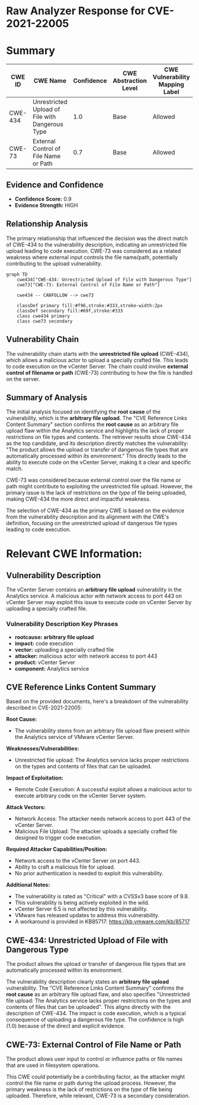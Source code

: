 # Raw Analyzer Response for CVE-2021-22005

# Summary
| CWE ID | CWE Name | Confidence | CWE Abstraction Level | CWE Vulnerability Mapping Label | CWE-Vulnerability Mapping Notes |
|---|---|---|---|---|---|
| CWE-434 | Unrestricted Upload of File with Dangerous Type | 1.0 | Base | Allowed | Primary CWE |
| CWE-73 | External Control of File Name or Path | 0.7 | Base | Allowed | Secondary Candidate |

## Evidence and Confidence

*   **Confidence Score:** 0.9
*   **Evidence Strength:** HIGH

## Relationship Analysis
The primary relationship that influenced the decision was the direct match of CWE-434 to the vulnerability description, indicating an unrestricted file upload leading to code execution. CWE-73 was considered as a related weakness where external input controls the file name/path, potentially contributing to the upload vulnerability.

```mermaid
graph TD
    cwe434["CWE-434: Unrestricted Upload of File with Dangerous Type"]
    cwe73["CWE-73: External Control of File Name or Path"]

    cwe434 -- CANFOLLOW --> cwe73

    classDef primary fill:#f96,stroke:#333,stroke-width:2px
    classDef secondary fill:#69f,stroke:#333
    class cwe434 primary
    class cwe73 secondary
```

## Vulnerability Chain
The vulnerability chain starts with the **unrestricted file upload** (CWE-434), which allows a malicious actor to upload a specially crafted file. This leads to code execution on the vCenter Server. The chain could involve **external control of filename or path** (CWE-73) contributing to how the file is handled on the server.

## Summary of Analysis
The initial analysis focused on identifying the **root cause** of the vulnerability, which is the **arbitrary file upload**. The "CVE Reference Links Content Summary" section confirms the **root cause** as an arbitrary file upload flaw within the Analytics service and highlights the lack of proper restrictions on file types and contents. The retriever results show CWE-434 as the top candidate, and its description directly matches the vulnerability: "The product allows the upload or transfer of dangerous file types that are automatically processed within its environment." This directly leads to the ability to execute code on the vCenter Server, making it a clear and specific match.

CWE-73 was considered because external control over the file name or path might contribute to exploiting the unrestricted file upload. However, the primary issue is the lack of restrictions on the *type* of file being uploaded, making CWE-434 the more direct and impactful weakness.

The selection of CWE-434 as the primary CWE is based on the evidence from the vulnerability description and its alignment with the CWE's definition, focusing on the unrestricted upload of dangerous file types leading to code execution.

# Relevant CWE Information:

## Vulnerability Description
The vCenter Server contains an **arbitrary file upload** vulnerability in the Analytics service. A malicious actor with network access to port 443 on vCenter Server may exploit this issue to execute code on vCenter Server by uploading a specially crafted file.

### Vulnerability Description Key Phrases
- **rootcause:** **arbitrary file upload**
- **impact:** code execution
- **vector:** uploading a specially crafted file
- **attacker:** malicious actor with network access to port 443
- **product:** vCenter Server
- **component:** Analytics service

## CVE Reference Links Content Summary
Based on the provided documents, here's a breakdown of the vulnerability described in CVE-2021-22005:

**Root Cause:**
- The vulnerability stems from an arbitrary file upload flaw present within the Analytics service of VMware vCenter Server.

**Weaknesses/Vulnerabilities:**
- Unrestricted file upload: The Analytics service lacks proper restrictions on the types and contents of files that can be uploaded.

**Impact of Exploitation:**
- Remote Code Execution: A successful exploit allows a malicious actor to execute arbitrary code on the vCenter Server system.

**Attack Vectors:**
- Network Access: The attacker needs network access to port 443 of the vCenter Server.
- Malicious File Upload: The attacker uploads a specially crafted file designed to trigger code execution.

**Required Attacker Capabilities/Position:**
- Network access to the vCenter Server on port 443.
- Ability to craft a malicious file for upload.
- No prior authentication is needed to exploit this vulnerability.

**Additional Notes:**
- The vulnerability is rated as "Critical" with a CVSSv3 base score of 9.8.
- This vulnerability is being actively exploited in the wild.
- vCenter Server 6.5 is not affected by this vulnerability.
- VMware has released updates to address this vulnerability.
- A workaround is provided in KB85717: https://kb.vmware.com/kb/85717

## CWE-434: Unrestricted Upload of File with Dangerous Type
The product allows the upload or transfer of dangerous file types that are automatically processed within its environment.

The vulnerability description clearly states an **arbitrary file upload** vulnerability. The "CVE Reference Links Content Summary" confirms the **root cause** as an arbitrary file upload flaw, and also specifies "Unrestricted file upload: The Analytics service lacks proper restrictions on the types and contents of files that can be uploaded". This aligns directly with the description of CWE-434. The impact is code execution, which is a typical consequence of uploading a dangerous file type. The confidence is high (1.0) because of the direct and explicit evidence.

## CWE-73: External Control of File Name or Path
The product allows user input to control or influence paths or file names that are used in filesystem operations.

This CWE could potentially be a contributing factor, as the attacker might control the file name or path during the upload process. However, the primary weakness is the lack of restrictions on the *type* of file being uploaded. Therefore, while relevant, CWE-73 is a secondary consideration.